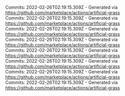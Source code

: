 Commits: 2022-02-26T02:19:15.309Z - Generated via https://github.com/marketplace/actions/artificial-grass
<br>
Commits: 2022-02-26T02:19:15.309Z - Generated via https://github.com/marketplace/actions/artificial-grass
<br>
Commits: 2022-02-26T02:19:15.309Z - Generated via https://github.com/marketplace/actions/artificial-grass
<br>
Commits: 2022-02-26T02:19:15.309Z - Generated via https://github.com/marketplace/actions/artificial-grass
<br>
Commits: 2022-02-26T02:19:15.309Z - Generated via https://github.com/marketplace/actions/artificial-grass
<br>
Commits: 2022-02-26T02:19:15.309Z - Generated via https://github.com/marketplace/actions/artificial-grass
<br>
Commits: 2022-02-26T02:19:15.309Z - Generated via https://github.com/marketplace/actions/artificial-grass
<br>
Commits: 2022-02-26T02:19:15.309Z - Generated via https://github.com/marketplace/actions/artificial-grass
<br>
